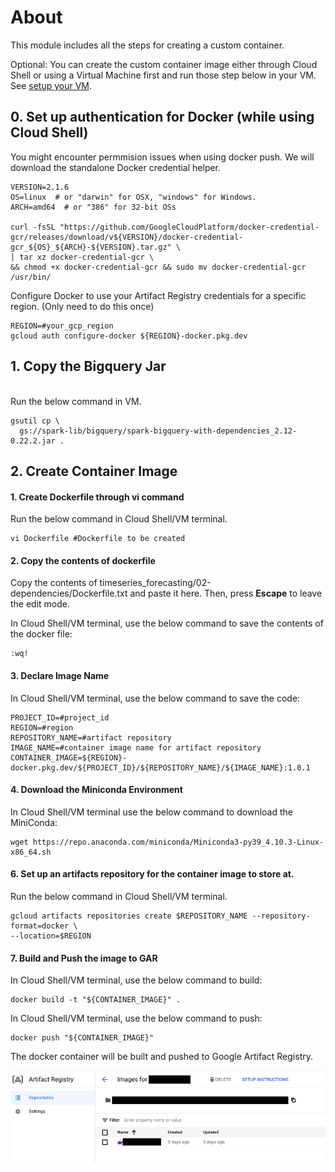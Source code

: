 # About

This module includes all the steps for creating a custom container.

Optional: You can create the custom container image either through Cloud Shell or using a Virtual Machine first and run those step below in your VM. See [setup your VM](../instructions/connect_VM_with_cloud_SDK.md).

## 0. Set up authentication for Docker (while using Cloud Shell)
You might encounter permmision issues when using docker push. We will download the standalone Docker credential helper.
```
VERSION=2.1.6
OS=linux  # or "darwin" for OSX, "windows" for Windows.
ARCH=amd64  # or "386" for 32-bit OSs

curl -fsSL "https://github.com/GoogleCloudPlatform/docker-credential-gcr/releases/download/v${VERSION}/docker-credential-gcr_${OS}_${ARCH}-${VERSION}.tar.gz" \
| tar xz docker-credential-gcr \
&& chmod +x docker-credential-gcr && sudo mv docker-credential-gcr /usr/bin/
```
Configure Docker to use your Artifact Registry credentials for a specific region. (Only need to do this once)
```
REGION=#your_gcp_region
gcloud auth configure-docker ${REGION}-docker.pkg.dev
```

## 1. Copy the Bigquery Jar
<br>
Run the below command in VM.

```
gsutil cp \
  gs://spark-lib/bigquery/spark-bigquery-with-dependencies_2.12-0.22.2.jar .

```

## 2. Create Container Image

#### 1. Create Dockerfile through vi command

Run the below command in Cloud Shell/VM terminal.

```
vi Dockerfile #Dockerfile to be created

```

#### 2. Copy the contents of dockerfile

Copy the contents of timeseries_forecasting/02-dependencies/Dockerfile.txt and paste it here. Then, press **Escape** to leave the edit mode.

In Cloud Shell/VM terminal, use the below command to save the contents of the docker file:

```
:wq!
```

#### 3. Declare Image Name

In Cloud Shell/VM terminal, use the below command to save the code:

```
PROJECT_ID=#project_id
REGION=#region
REPOSITORY_NAME=#artifact repository
IMAGE_NAME=#container image name for artifact repository
CONTAINER_IMAGE=${REGION}-docker.pkg.dev/${PROJECT_ID}/${REPOSITORY_NAME}/${IMAGE_NAME}:1.0.1
```

#### 4. Download the Miniconda Environment

In Cloud Shell/VM terminal use the below command to download the MiniConda:

```
wget https://repo.anaconda.com/miniconda/Miniconda3-py39_4.10.3-Linux-x86_64.sh
```


#### 6. Set up an artifacts repository for the container image to store at.

Run the below command in Cloud Shell/VM terminal.

```
gcloud artifacts repositories create $REPOSITORY_NAME --repository-format=docker \
--location=$REGION
```

#### 7. Build and Push the image to GAR


In Cloud Shell/VM terminal, use the below command to build:

```
docker build -t "${CONTAINER_IMAGE}" .
```

In Cloud Shell/VM terminal, use the below command to push:

```
docker push "${CONTAINER_IMAGE}"

```

The docker container will be built and pushed to Google Artifact Registry.

<kbd>
<img src=../images/di_2.png />
</kbd>
